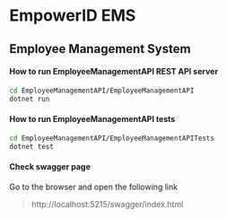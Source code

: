 # EmpowerID EMS

## Employee Management System

#### How to run EmployeeManagementAPI REST API server

```bash
cd EmployeeManagementAPI/EmployeeManagementAPI
dotnet run
```

#### How to run EmployeeManagementAPI tests

```bash
cd EmployeeManagementAPI/EmployeeManagementAPITests
dotnet test
```

#### Check swagger page

Go to the browser and open the following link
> http://localhost:5215/swagger/index.html

